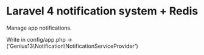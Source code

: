 Laravel 4 notification system + Redis
============

Manage app notifications.

Write in config/app.php -> 
('Genius13\Notification\NotificationServiceProvider')
